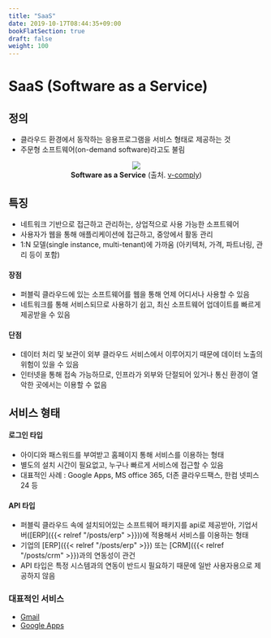 ```yaml
---
title: "SaaS"
date: 2019-10-17T08:44:35+09:00
bookFlatSection: true
draft: false
weight: 100
---
```


# SaaS (Software as a Service)

## 정의

- 클라우드 환경에서 동작하는 응용프로그램을 서비스 형태로 제공하는 것 
- 주문형 소프트웨어(on-demand software)라고도 불림

<div style="text-align:center" >
    <img src="/static/images/cloud/saas.png" />
    <div><b>Software as a Service</b> (출처. <a href="https://blog.v-comply.com/saas-platform/">v-comply</a>)</div>
</div>

## 특징

- 네트워크 기반으로 접근하고 관리하는, 상업적으로 사용 가능한 소프트웨어
- 사용자가 웹을 통해 애플리케이션에 접근하고, 중앙에서 활동 관리 
- 1:N 모델(single instance, multi-tenant)에 가까움 (아키텍처, 가격, 파트너링, 관리 등이 포함)

#### 장점 

- 퍼블릭 클라우드에 있는 소프트웨어를 웹을 통해 언제 어디서나 사용할 수 있음 
- 네트워크를 통해 서비스되므로 사용하기 쉽고, 최신 소프트웨어 업데이트를 빠르게 제공받을 수 있음 

#### 단점

- 데이터 처리 및 보관이 외부 클라우드 서비스에서 이루어지기 때문에 데이터 노출의 위험이 있을 수 있음
- 인터넷을 통해 접속 가능하므로, 인프라가 외부와 단절되어 있거나 통신 환경이 열악한 곳에서는 이용할 수 없음 

## 서비스 형태

#### 로그인 타입

- 아이디와 패스워드를 부여받고 홈페이지 통해 서비스를 이용하는 형태 
- 별도의 설치 시간이 필요없고, 누구나 빠르게 서비스에 접근할 수 있음 
- 대표적인 사례 : Google Apps, MS office 365, 더존 클라우드팩스, 한컴 넷피스24 등 

#### API 타입 

- 퍼블릭 클라우드 속에 설치되어있는 소프트웨어 패키지를 api로 제공받아, 기업서버([ERP]({{< relref "/posts/erp" >}}))에 적용해서 서비스를 이용하는 형태
- 기업의 [ERP]({{< relref "/posts/erp" >}}) 또는 [CRM]({{< relref "/posts/crm" >}})과의 연동성이 관건 
- API 타입은 특정 시스템과의 연동이 반드시 필요하기 때문에 일반 사용자용으로 제공하지 않음 
 
### 대표적인 서비스 

- [Gmail](https://mail.google.com/)
- [Google Apps](https://apps.google.com)  